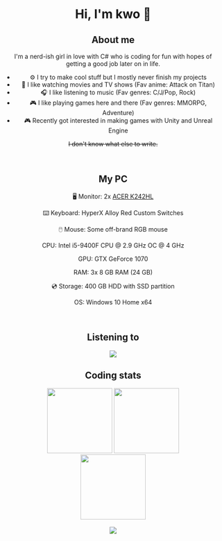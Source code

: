 # <div align="center">Hi, I'm kwo 🌸</div>

<!-- About Me -->
## <div align="center">About me</div>

<div align="center">
  <p>I'm a nerd-ish girl in love with C# who is coding for fun with hopes of getting a good job later on in life.</p>
  
  <ul style="display: table;">
    <li>⚙️ I try to make cool stuff but I mostly never finish my projects</li>
    <li>🎥 I like watching movies and TV shows (Fav anime: Attack on Titan)</li>
    <li>🎧 I like listening to music (Fav genres: C/J/Pop, Rock)</li>
    <li>🎮 I like playing games here and there (Fav genres: MMORPG, Adventure)</li>
    <li>🎮 Recently got interested in making games with Unity and Unreal Engine</li>
  </ul>  
  
  <p><strike>I don't know what else to write.</strike></p>
</div>
<!-- About Me -->

<br />

<!-- PC -->
## <div align="center">My PC</div>

<div align="center">
  <p>🖥️ Monitor: 2x <a href="https://www.acer.com/ac/ja/JP/content/model/UM.FW2SJ.A01">ACER K242HL</a></p>
  <p>⌨️ Keyboard: HyperX Alloy Red Custom Switches</p>
  <p>🖱️ Mouse: Some off-brand RGB mouse</p>
  <p>CPU: Intel i5-9400F CPU @ 2.9 GHz OC @ 4 GHz</p>
  <p>GPU: GTX GeForce 1070</p>
  <p>RAM: 3x 8 GB RAM (24 GB)</p>
  <p>💿 Storage: 400 GB HDD with SSD partition</p>
  <p>OS: Windows 10 Home x64</p>
</div>
<!-- PC -->

<br />

<!-- Spotify -->
## <div align="center">Listening to</div>

<div align="center">
  <img src="https://spotify-github-profile.vercel.app/api/view?uid=948gaxqqryetkwyhbb8arr67m&cover_image=false" />
</div>
<!-- Spotify -->

<div align="center">
  <h2>Coding stats</h2>
  
  <img src="https://github-readme-stats.vercel.app/api?username=kageroukw&theme=material-palenight&count_private=true" height="150px;" />
  
  <img src="https://github-readme-stats.vercel.app/api/wakatime/?username=minato&theme=material-palenight&layout=compact" height="150px;" />
</div>

<div align="center">
  <img src="https://github-readme-stats.vercel.app/api/top-langs/?username=kageroukw&theme=material-palenight&layout=compact" height="150px;" />
</div>
<br />
<div align="center"><img src="https://komarev.com/ghpvc/?username=kageroukw&color=ff69b4&style=flat-square&label=Profile+Visits" /></div>
